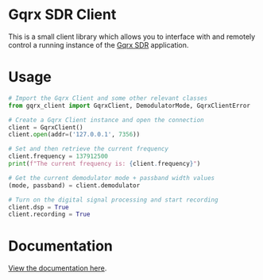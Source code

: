 # Gqrx SDR Client

This is a small client library which allows you to interface with and remotely control a running instance of the [Gqrx SDR](https://gqrx.dk/) application.



# Usage

```python
# Import the Gqrx Client and some other relevant classes
from gqrx_client import GqrxClient, DemodulatorMode, GqrxClientError

# Create a Gqrx Client instance and open the connection
client = GqrxClient()
client.open(addr=('127.0.0.1', 7356))

# Set and then retrieve the current frequency
client.frequency = 137912500
print(f"The current frequency is: {client.frequency}")

# Get the current demodulator mode + passband width values
(mode, passband) = client.demodulator

# Turn on the digital signal processing and start recording
client.dsp = True
client.recording = True
```


# Documentation

[View the documentation here](./docs/_build/html/index.html).

